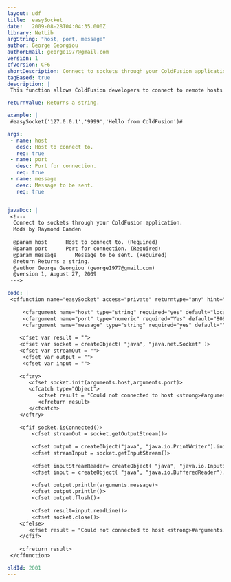 ```yaml
---
layout: udf
title:  easySocket
date:   2009-08-28T04:04:35.000Z
library: NetLib
argString: "host, port, message"
author: George Georgiou
authorEmail: george1977@gmail.com
version: 1
cfVersion: CF6
shortDescription: Connect to sockets through your ColdFusion application.
tagBased: true
description: |
 This function allows ColdFusion developers to connect to remote hosts through the TCP/IP protocol and transmit messages. Very useful for implementing chat rooms, integrate with third party applications such as merchant carts etc.

returnValue: Returns a string.

example: |
 #easySocket('127.0.0.1','9999','Hello from ColdFusion')#

args:
 - name: host
   desc: Host to connect to.
   req: true
 - name: port
   desc: Port for connection.
   req: true
 - name: message
   desc: Message to be sent.
   req: true


javaDoc: |
 <!---
  Connect to sockets through your ColdFusion application.
  Mods by Raymond Camden
  
  @param host      Host to connect to. (Required)
  @param port      Port for connection. (Required)
  @param message      Message to be sent. (Required)
  @return Returns a string. 
  @author George Georgiou (george1977@gmail.com) 
  @version 1, August 27, 2009 
 --->

code: |
 <cffunction name="easySocket" access="private" returntype="any" hint="Uses Java Sockets to connect to a remote socket over TCP/IP" output="false">
 
     <cfargument name="host" type="string" required="yes" default="localhost" hint="Host to connect to and send the message">
     <cfargument name="port" type="numeric" required="Yes" default="8080" hint="Port to connect to and send the message">
     <cfargument name="message" type="string" required="yes" default="" hint="The message to transmit">
 
    <cfset var result = "">
    <cfset var socket = createObject( "java", "java.net.Socket" )>
    <cfset var streamOut = "">
     <cfset var output = "">
     <cfset var input = "">
 
    <cftry>
       <cfset socket.init(arguments.host,arguments.port)>
       <cfcatch type="Object">
          <cfset result = "Could not connected to host <strong>#arguments.host#</strong>, port <strong>#arguments.port#</strong>.">
          <cfreturn result>
       </cfcatch>  
    </cftry>
 
    <cfif socket.isConnected()>
        <cfset streamOut = socket.getOutputStream()>
        
        <cfset output = createObject("java", "java.io.PrintWriter").init(streamOut)>
        <cfset streamInput = socket.getInputStream()>
        
        <cfset inputStreamReader= createObject( "java", "java.io.InputStreamReader").init(streamInput)>
        <cfset input = createObject( "java", "java.io.BufferedReader").init(InputStreamReader)>
         
        <cfset output.println(arguments.message)>
        <cfset output.println()> 
        <cfset output.flush()>
        
        <cfset result=input.readLine()>
        <cfset socket.close()>
    <cfelse>
       <cfset result = "Could not connected to host <strong>#arguments.host#</strong>, port <strong>#arguments.port#</strong>.">
    </cfif>
    
    <cfreturn result>
 </cffunction>

oldId: 2001
---
```


